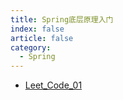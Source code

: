 ```yaml
---
title: Spring底层原理入门
index: false
article: false
category:
  - Spring
---
```



- [Leet_Code_01](什么是文件描述符.md)

